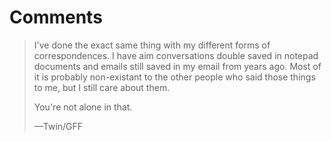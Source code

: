 # Comments

> I've done the exact same thing with my different forms of correspondences. I have aim conversations double saved in notepad documents and emails still saved in my email from years ago. Most of it is probably non-existant to the other people who said those things to me, but I still care about them.
>
> You're not alone in that.
>
> —Twin/GFF
